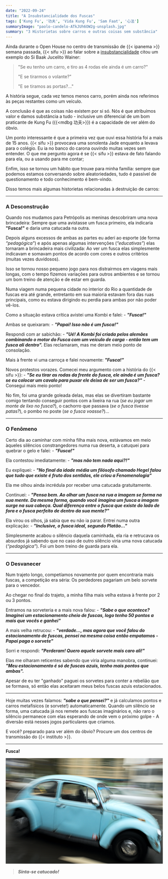 ```yaml
---
date: "2022-09-24"
title: "A Insubstancialidade dos Fuscas"
tags: ['Kung Fu', '功夫', 'Vida Kung Fu', 'Sam Faat', '心法']
summaryImage: "paolo-candelo-ATkJUh6OW2g-unsplash.jpg"
summary: "3 Historietas sobre carros e outras coisas sem substância"
---
```


Ainda durante o Open House no centro de transmissão de {{< ipanema >}} semana passada, {{< sifu >}} ao falar sobre a [insubstancialidade](../3-registros-da-existencia/) citou um exemplo do Si Baak Jucelito Wainer:

> "Se eu tenho um carro, e tiro as 4 rodas ele ainda é um carro?"
> 
> "E se tirarmos o volante?"
> 
> "E se tiramos as portas?..."

A história segue, cada vez temos menos carro, porém ainda nos referimos às peças restantes como um veículo.

A conclusão é que as coisas não existem por si só.  Nós é que atribuímos valor e damos substância a tudo - inclusive um diferencial de um bom praticante de Kung Fu ({{<mdbg 功夫>}}) é a capacidade de ver além do óbvio.

Um ponto interessante é que a primeira vez que ouvi essa história foi a mais de 15 anos. {{< sifu >}} provocava uma sonolenta Jade enquanto a levava para o colégio. Eu ia no banco do carona ouvindo muitas vezes sem entender. O que me pergunto agora é se {{< sifu >}} estava de fato falando para ela, ou a usando para me contar;

Enfim, isso se tornou um hábito que trouxe para minha família: sempre que podemos estamos conversando sobre aleatoriedades, tudo é passível de questionamento e todo conhecimento é bem-vindo.

Disso temos mais algumas historietas relacionadas à destruição de carros:

***

### A Desconstrução

Quando nos mudamos para Petrópolis as meninas descobriram uma nova brincadeira: Sempre que uma avistasse um fusca primeiro, ela indicaria __"Fusca!"__ e daria uma catucada na outra.

Depois alguns excessos de ambas as partes eu aderi ao esporte (de forma *“pedagógica"*) e após apenas algumas intervenções (*“educativas”*) elas tornaram a brincadeira mais civilizada: Ao ver um fusca elas simplesmente indicavam e somavam pontos de acordo com cores e outros critérios (muitas vezes duvidosos).

Isso se tornou nosso pequeno jogo para nos distrairmos em viagens mais longas, com o tempo fizemos variações para outros ambientes e se tornou um bom treino de atenção e de estar em guarda.

Numa viagem numa pequena cidade no interior do Rio a quantidade de fuscas era até grande, entretanto em sua maioria estavam fora das ruas principais, como eu estava dirigindo eu perdia para ambas por não poder vê-los.

Como a situação estava crítica avistei uma Kombi e falei: - *__"Fusca!"__*

Ambas se queixaram: - *__"Papai! Isso não é um fusca!"__*

Respondi com ar sabichão: - ***"Ué! A Kombi foi criada pelos alemães combinando o motor do Fusca com um veículo de carga - então tem um fusca ali dentro".*** Elas reclamaram, mas me deram meio ponto de consolação.

Mais à frente vi uma carroça e falei novamente: ***"Fusca!"*** 

Novos protestos vorazes. Comecei meu argumento com a história do {{< sifu >}}: - ***"Se eu tirar as rodas da frente do fusca, ele ainda é um fusca? se eu colocar um cavalo para puxar ele deixa de ser um fusca?"*** - Consegui mais meio ponto!

No fim, foi uma grande goleada delas, mas elas se divertiram bastante comigo tentando conseguir pontos com a lixeira na rua (*se eu jogar um monte de lixo no fusca?*), o cachorro que passava (*se o fusca tivesse patas?*), o pombo no poste (*se o fusca voasse?*)...

***

### O Fenômeno

Certo dia ao caminhar com minha filha mais nova, estávamos em meio àqueles silêncios constrangedores numa rua deserta, a catuquei para quebrar o gelo e falei: - ***"Fusca!"***

Ela contestou imediatamente: - ***"mas não tem nada aqui?!"***

Eu expliquei: - ***"No final da idade média um filósofo chamado Hegel falou que tudo que existe é fruto dos sentidos, ele criou a Fenomenologia"***

Ela me olhou ainda incrédula por receber uma catucada gratuitamente.

Continuei: - ***"Pensa bem. Ao olhar um fusca na rua a imagem se forma na sua mente. Da mesma forma, quando você imagina um fusca a imagem surge na sua cabeça. Qual diferença entre o fusca que existe do lado de fora e o fusca perfeito de dentro da sua mente?"***

Ela virou os olhos, já sabia que eu não ia parar. Entrei numa outra explicação: - ***"Inclusive, o fusca ideal, segundo Platão..."***

Simplesmente acabou o silêncio daquela caminhada, ela ria e retrucava os absurdos já sabendo que no caso de outro silêncio viria uma nova catucada (*“pedagógica”*). Foi um bom treino de guarda para ela.

***

### O Desvanecer

Num trajeto longo, competíamos novamente por quem encontraria mais fuscas, a competição era séria: Os perdedores pagariam um belo sorvete para o vencedor.

Ao chegar no final do trajeto, a minha filha mais velha estava à frente por 2 ou 3 pontos. 

Entramos na sorveteria e a mais nova falou: - ***"Sabe o que acontece? Imaginei um estacionamento cheio de fuscas, logo tenho 50 pontos a mais que vocês e ganhei"***

A mais velha retrucou: - ***"verdade..., mas agora que você falou do estacionamento de fuscas, pensei na mesma coisa então empatamos - Papai paga o sorvete"***

Sorri e respondi: ***"Perderam! Quero aquele sorvete mais caro ali!"***

Elas me olharam reticentes sabendo que viria alguma manobra, continuei: ***"Meu estacionamento é só de fuscas azuis, tenho mais pontos que ambas".***

Apesar de eu ter "ganhado" paguei os sorvetes para conter a rebelião que se formava, só então elas aceitaram meus belos fuscas azuis estacionados.

***

Hoje muitas vezes falamos: ***"sabe o que pensei?"*** e já calculamos pontos e carros metafísicos (e sorvete!) automaticamente. Quando um silêncio se forma, uma catucada já nos remete aos fuscas imaginários e, não raro o silêncio permanece com elas esperando de onde vem o próximo golpe - A diversão está nesses jogos particulares que criamos.

E você? preparado para ver além do óbvio? Procure um dos centros de transmissão do {{< instituto >}}.

***

**Fusca!**

![Fusca! Sinta-se catucado!](./paolo-candelo-ATkJUh6OW2g-unsplash.jpg "Fusca! Sinta-se catucado! - https://unsplash.com/@paolocandelo")

> ***Sinta-se catucado!***